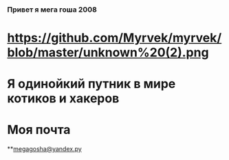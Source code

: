 ### Привет я мега гоша 2008
https://github.com/Myrvek/myrvek/blob/master/unknown%20(2).png
=====================
Я одинойкий путник в мире котиков и хакеров
=====================
Моя почта 
=====================
**megagosha@yandex.py

